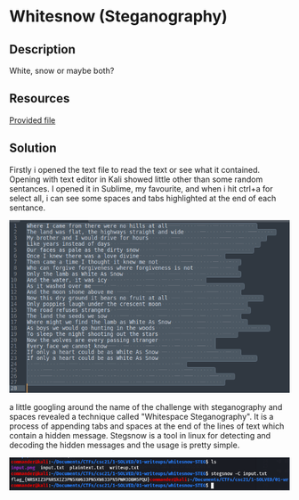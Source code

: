 # Whitesnow (Steganography) 

## Description
White, snow or maybe both?

## Resources

[Provided file]()

## Solution

Firstly i opened the text file to read the text or see what it contained. Opening with text editor in Kali showed little other than some random sentances. I opened it in Sublime, my favourite, and when i hit ctrl+a for select all, i can see some spaces and tabs highlighted at the end of each sentance. 
<p align="center"><img src="_images/input.png"></p>

a little googling around the name of the challenge with steganography and spaces revealed a technique called "Whitespace Steganography". It is a process of appending tabs and spaces at the end of the lines of text which contain a hidden message. Stegsnow is a tool in linux for detecting and decoding the hidden messages and the usage is pretty simple.
<p align="center"><img src="_images/flag.png"></p>


